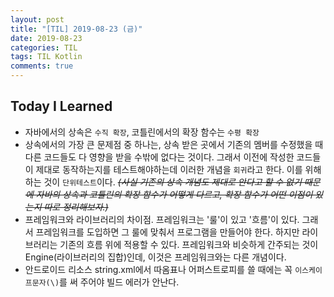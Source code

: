 ```yaml
---
layout: post
title: "[TIL] 2019-08-23 (금)"
date: 2019-08-23
categories: TIL
tags: TIL Kotlin
comments: true
---
```


## Today I Learned
- 자바에서의 상속은 `수직 확장`, 코틀린에서의 확장 함수는 `수평 확장`
- 상속에서의 가장 큰 문제점 중 하나는, 상속 받은 곳에서 기존의 멤버를 수정했을 때 다른 코드들도 다 영향을 받을 수밖에 없다는 것이다. 그래서 이전에 작성한 코드들이 제대로 동작하는지를 테스트해야하는데 이러한 개념을 `회귀`라고 한다. 이를 위해 하는 것이 `단위테스트`이다. ~~*(사실 기존의 상속 개념도 제대로 안다고 할 수 없기 때문에 자바의 상속과 코틀린의 확장 함수가 어떻게 다르고, 확장 함수가 어떤 이점이 있는지 따로 정리해보자.)*~~
- 프레임워크와 라이브러리의 차이점. 프레임워크는 '룰'이 있고 '흐름'이 있다. 그래서 프레임워크를 도입하면 그 룰에 맞춰서 프로그램을 만들어야 한다. 하지만 라이브러리는 기존의 흐름 위에 적용할 수 있다. 프레임워크와 비슷하게 간주되는 것이 Engine(라이브러리의 집합)인데, 이것은 프레임워크와는 다른 개념이다.
- 안드로이드 리소스 string.xml에서 따옴표나 어퍼스트로피를 쓸 때에는 꼭 `이스케이프문자(\)`를 써 주어야 빌드 에러가 안난다.